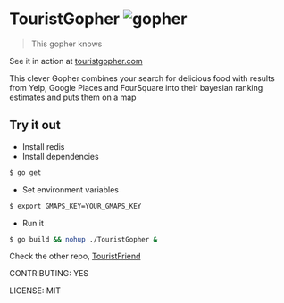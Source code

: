 # TouristGopher ![gopher](http://touristgopher.com/images/android-icon-36x36.png)

> This gopher knows

See it in action at [touristgopher.com](http://touristgopher.com)

This clever Gopher combines your search for delicious food with results from Yelp, Google Places and FourSquare into their bayesian ranking estimates and puts them on a map

## Try it out
+ Install redis
+ Install dependencies
```Bash
$ go get
```
+ Set environment variables

```Bash
$ export GMAPS_KEY=YOUR_GMAPS_KEY
```
+ Run it
```Bash
$ go build && nohup ./TouristGopher & 
```

Check the other repo, [TouristFriend](http://github.com/octohedron/TouristFriend)

CONTRIBUTING: YES

LICENSE: MIT
